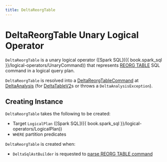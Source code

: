 ```yaml
---
title: DeltaReorgTable
---
```


# DeltaReorgTable Unary Logical Operator

`DeltaReorgTable` is a unary logical operator ([Spark SQL]({{ book.spark_sql }}/logical-operators/UnaryCommand)) that represents [REORG TABLE](index.md) SQL command in a logical query plan.

`DeltaReorgTable` is resolved into a [DeltaReorgTableCommand](DeltaReorgTableCommand.md) at [DeltaAnalysis](../../DeltaAnalysis.md#DeltaReorgTable) (for [DeltaTableV2](../../DeltaTableV2.md)s or throws a `DeltaAnalysisException`).

## Creating Instance

`DeltaReorgTable` takes the following to be created:

* <span id="target"> Target `LogicalPlan` ([Spark SQL]({{ book.spark_sql }}/logical-operators/LogicalPlan))
* <span id="predicates"> `WHERE` partition predicates

`DeltaReorgTable` is created when:

* `DeltaSqlAstBuilder` is requested to [parse REORG TABLE command](../../sql/DeltaSqlAstBuilder.md#visitReorgTable)
